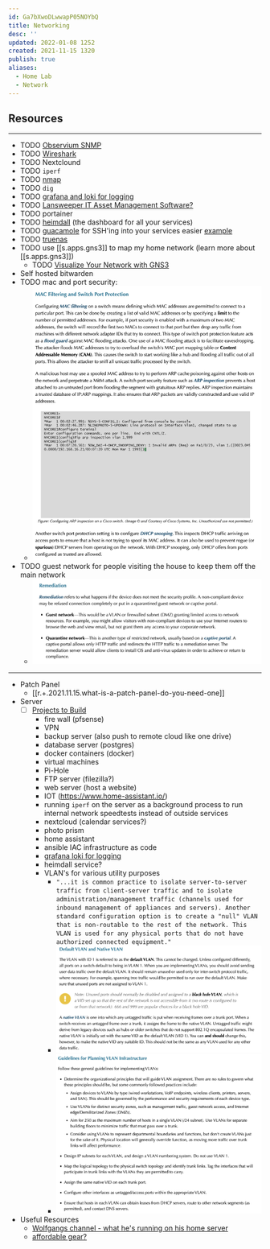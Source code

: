 ```yaml
---
id: Ga7bXwoDLwwapP05NOYbQ
title: Networking
desc: ''
updated: 2022-01-08 1252
created: 2021-11-15 1320
publish: true
aliases:
  - Home Lab
  - Network
---
```


## Resources

---

- TODO [Observium SNMP](https://observium.org/)
- TODO [Wireshark](https://www.wireshark.org/)
- TODO Nextclound
- TODO `iperf`
- TODO [nmap](https://nmap.org/download.html)
- TODO `dig`
- TODO [grafana and loki for logging](https://youtu.be/h_GGd7HfKQ8)
- TODO [Lansweeper IT Asset Management Software?](https://www.lansweeper.com/)
- TODO portainer
- TODO [heimdall](https://github.com/linuxserver/Heimdall) (the dashboard for all your services)
- TODO [guacamole](https://guacamole.apache.org/) for SSH'ing into your services easier [example](https://youtu.be/E3aVxNtxFsU)
- TODO [truenas](https://www.truenas.com/)
- TODO use [[s.apps.gns3]] to map my home network (learn more about [[s.apps.gns3]])
  - TODO [Visualize Your Network with GNS3](https://www.gns3.com/)
- Self hosted bitwarden
- TODO mac and port security:
  - ![mac and port security](/assets/images/2022-01-08-12-31-23.png)
- TODO guest network for people visiting the house to keep them off the main network
  - ![guest network](/assets/images/2022-01-08-12-42-25.png)

---

- Patch Panel
  - [[r.+.2021.11.15.what-is-a-patch-panel-do-you-need-one]]
- Server
  - [ ] [Projects to Build](https://youtu.be/SVQmzaSabEQ)
    - fire wall (pfsense)
    - VPN
    - backup server (also push to remote cloud like one drive)
    - database server (postgres)
    - docker containers (docker)
    - virtual machines
    - Pi-Hole
    - FTP server (filezilla?)
    - web server (host a website)
    - IOT (<https://www.home-assistant.io/>)
    - running `iperf` on the server as a background process to run internal network speedtests instead of outside services
    - nextcloud (calendar services?)
    - photo prism
    - home assistant
    - ansible IAC infrastructure as code
    - [grafana loki for logging](https://youtu.be/h_GGd7HfKQ8)
    - heimdall service?
    - VLAN's for various utility purposes
      - `"...it is common practice to isolate server-to-server traffic from client-server traffic and to isolate administration/management traffic (channels used for inbound management of appliances and servers). Another standard configuration option is to create a "null" VLAN that is non-routable to the rest of the network. This VLAN is used for any physical ports that do not have authorized connected equipment."`
      - ![vlans](assets/images/2022-01-07-20-19-15.png)
      - ![vlans2](assets/images/2022-01-07-20-22-44.png)
- Useful Resources
  - [Wolfgangs channel - what he's running on his home server](https://youtu.be/f5jNJDaztqk)
  - [affordable gear?](https://www.pcliquidations.com/p48428-amd-radeon-r5-340x?r=160164167166161&utm_source=bing&utm_medium=cpc&utm_campaign=CPCS_PCLiq-Shopping&utm_term=4581046488142443&utm_content=Products#)
